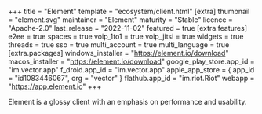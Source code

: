 +++
title = "Element"
template = "ecosystem/client.html"
[extra]
thumbnail = "element.svg"
maintainer = "Element"
maturity = "Stable"
licence = "Apache-2.0"
last_release = "2022-11-02"
featured = true
[extra.features]
e2ee = true
spaces = true
voip_1to1 = true
voip_jitsi = true
widgets = true
threads = true
sso = true
multi_account = true
multi_language = true
[extra.packages]
windows_installer = "https://element.io/download"
macos_installer = "https://element.io/download"
google_play_store.app_id = "im.vector.app"
f_droid.app_id = "im.vector.app"
apple_app_store = { app_id = "id1083446067", org = "vector" }
flathub.app_id = "im.riot.Riot"
webapp = "https://app.element.io"
+++

Element is a glossy client with an emphasis on performance and usability.

